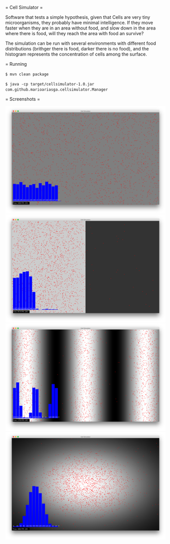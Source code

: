 = Cell Simulator =

Software that tests a simple hypothesis, given that Cells are very tiny microorganisms, they probably have minimal intelligence. If they move faster when they are in an area without food, and slow down in the area where there is food, will they reach the area with food an survive?

The simulation can be run with several environments with different food distributions (brithger there is food, darker there is no food), and the histogram represents the concentration of cells among the surface.

= Running

`$ mvn clean package`

`$ java -cp target/cellsimulator-1.0.jar com.github.marioariasga.cellsimulator.Manager`

= Screenshots =

![](/screenshots/screenshot1.png)
![](/screenshots/screenshot2.png)
![](/screenshots/screenshot3.png)
![](/screenshots/screenshot4.png)
